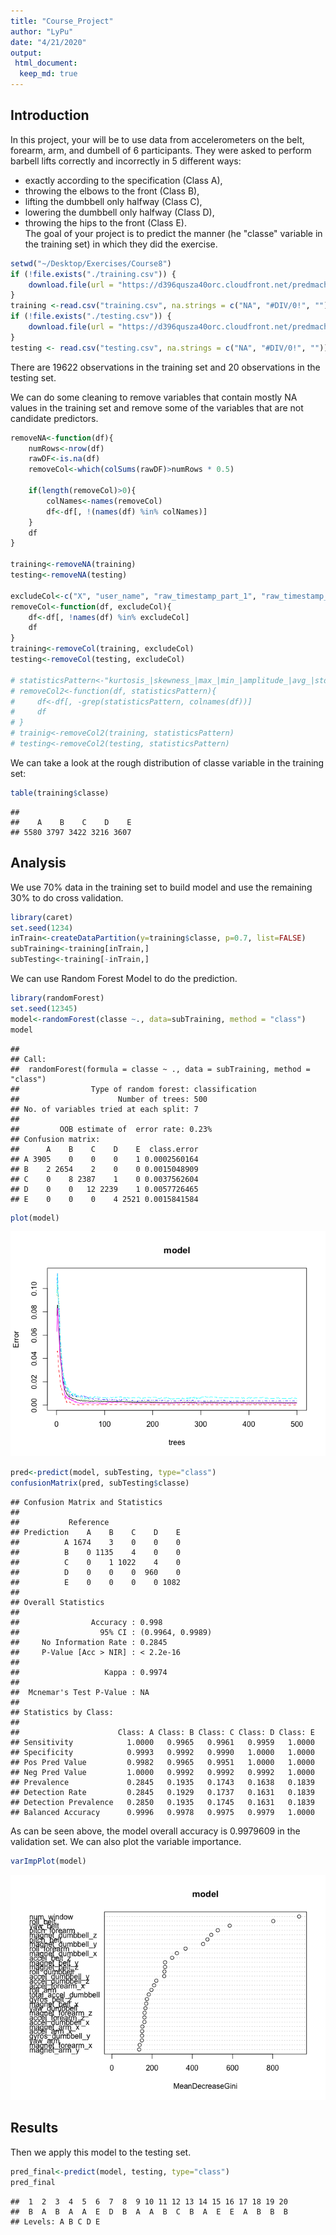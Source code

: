 ```yaml
---
title: "Course_Project"
author: "LyPu"
date: "4/21/2020"
output: 
 html_document:
  keep_md: true
---
```




## Introduction
In this project, your will be to use data from accelerometers on the belt, forearm, arm, and dumbell of 6 participants. They were asked to perform barbell lifts correctly and incorrectly in 5 different ways:  
- exactly according to the specification (Class A),  
- throwing the elbows to the front (Class B),  
- lifting the dumbbell only halfway (Class C),  
- lowering the dumbbell only halfway (Class D),  
- throwing the hips to the front (Class E).    
The goal of your project is to predict the manner (he "classe" variable in the training set) in which they did the exercise. 


```r
setwd("~/Desktop/Exercises/Course8")
if (!file.exists("./training.csv")) {
    download.file(url = "https://d396qusza40orc.cloudfront.net/predmachlearn/pml-training.csv", destfile = "./training.csv")
}
training <-read.csv("training.csv", na.strings = c("NA", "#DIV/0!", ""))
if (!file.exists("./testing.csv")) {
    download.file(url = "https://d396qusza40orc.cloudfront.net/predmachlearn/pml-testing.csv" , destfile = "./testing.csv")
}
testing <- read.csv("testing.csv", na.strings = c("NA", "#DIV/0!", ""))
```
There are 19622 observations in the training set and 20 observations in the testing set.

We can do some cleaning to remove variables that contain mostly NA values in the training set and remove some of the variables that are not candidate predictors.

```r
removeNA<-function(df){
    numRows<-nrow(df)
    rawDF<-is.na(df)
    removeCol<-which(colSums(rawDF)>numRows * 0.5)
    
    if(length(removeCol)>0){
        colNames<-names(removeCol)
        df<-df[, !(names(df) %in% colNames)]
    }
    df
}

training<-removeNA(training)
testing<-removeNA(testing)

excludeCol<-c("X", "user_name", "raw_timestamp_part_1", "raw_timestamp_part_2", "cvtd_timestamp", "new_window")
removeCol<-function(df, excludeCol){
    df<-df[, !names(df) %in% excludeCol]
    df
}
training<-removeCol(training, excludeCol)
testing<-removeCol(testing, excludeCol)

# statisticsPattern<-"kurtosis_|skewness_|max_|min_|amplitude_|avg_|stddev_|var_"
# removeCol2<-function(df, statisticsPattern){
#     df<-df[, -grep(statisticsPattern, colnames(df))]
#     df
# }
# trainig<-removeCol2(training, statisticsPattern)
# testing<-removeCol2(testing, statisticsPattern)
```

We can take a look at the rough distribution of classe variable in the training set:

```r
table(training$classe)
```

```
## 
##    A    B    C    D    E 
## 5580 3797 3422 3216 3607
```

## Analysis

We use 70% data in the training set to build model and use the remaining 30% to do cross validation.

```r
library(caret)
set.seed(1234)
inTrain<-createDataPartition(y=training$classe, p=0.7, list=FALSE)
subTraining<-training[inTrain,]
subTesting<-training[-inTrain,]
```

We can use Random Forest Model to do the prediction.

```r
library(randomForest)
set.seed(12345)
model<-randomForest(classe ~., data=subTraining, method = "class")
model
```

```
## 
## Call:
##  randomForest(formula = classe ~ ., data = subTraining, method = "class") 
##                Type of random forest: classification
##                      Number of trees: 500
## No. of variables tried at each split: 7
## 
##         OOB estimate of  error rate: 0.23%
## Confusion matrix:
##      A    B    C    D    E  class.error
## A 3905    0    0    0    1 0.0002560164
## B    2 2654    2    0    0 0.0015048909
## C    0    8 2387    1    0 0.0037562604
## D    0    0   12 2239    1 0.0057726465
## E    0    0    0    4 2521 0.0015841584
```

```r
plot(model)
```

![](Course_Porject_files/figure-html/unnamed-chunk-5-1.png)<!-- -->


```r
pred<-predict(model, subTesting, type="class")
confusionMatrix(pred, subTesting$classe)
```

```
## Confusion Matrix and Statistics
## 
##           Reference
## Prediction    A    B    C    D    E
##          A 1674    3    0    0    0
##          B    0 1135    4    0    0
##          C    0    1 1022    4    0
##          D    0    0    0  960    0
##          E    0    0    0    0 1082
## 
## Overall Statistics
##                                           
##                Accuracy : 0.998           
##                  95% CI : (0.9964, 0.9989)
##     No Information Rate : 0.2845          
##     P-Value [Acc > NIR] : < 2.2e-16       
##                                           
##                   Kappa : 0.9974          
##                                           
##  Mcnemar's Test P-Value : NA              
## 
## Statistics by Class:
## 
##                      Class: A Class: B Class: C Class: D Class: E
## Sensitivity            1.0000   0.9965   0.9961   0.9959   1.0000
## Specificity            0.9993   0.9992   0.9990   1.0000   1.0000
## Pos Pred Value         0.9982   0.9965   0.9951   1.0000   1.0000
## Neg Pred Value         1.0000   0.9992   0.9992   0.9992   1.0000
## Prevalence             0.2845   0.1935   0.1743   0.1638   0.1839
## Detection Rate         0.2845   0.1929   0.1737   0.1631   0.1839
## Detection Prevalence   0.2850   0.1935   0.1745   0.1631   0.1839
## Balanced Accuracy      0.9996   0.9978   0.9975   0.9979   1.0000
```
As can be seen above, the model overall accuracy is 0.9979609 in the validation set. We can also plot the variable importance.


```r
varImpPlot(model)
```

![](Course_Porject_files/figure-html/unnamed-chunk-7-1.png)<!-- -->

## Results
Then we apply this model to the testing set.

```r
pred_final<-predict(model, testing, type="class")
pred_final
```

```
##  1  2  3  4  5  6  7  8  9 10 11 12 13 14 15 16 17 18 19 20 
##  B  A  B  A  A  E  D  B  A  A  B  C  B  A  E  E  A  B  B  B 
## Levels: A B C D E
```



